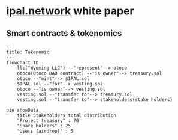 # [ipal.network](https://beta2.ipal.network) white paper

## Smart contracts &amp; tokenomics

```mermaid
---
title: Tokenomic
---
flowchart TD
    llc("Wyoming LLC") --"represent"--> otoco
    otoco(Otoco DAO contract) --"is owner"--> treasury.sol
    otoco --"mint"--> $IPAL.sol
    $IPAL.sol --"for"--> vesting.sol
    otoco --"is owner"--> vesting.sol
    vesting.sol --"transfer to"--> treasury.sol
    vesting.sol --"transfer to"--> stakeholders(stake holders)
```

```mermaid
pie showData
    title Stakeholders total distribution
    "Project treasury" : 70
    "Share holders" : 25
    "Users (airdrop)" : 5
```
